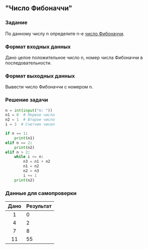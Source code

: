 ## "Число Фибоначчи"

### Задание

По данному числу n определите n-е [число Фибоначчи](https://ru.wikipedia.org/wiki/%D0%A7%D0%B8%D1%81%D0%BB%D0%B0_%D0%A4%D0%B8%D0%B1%D0%BE%D0%BD%D0%B0%D1%87%D1%87%D0%B8).

### Формат входных данных

Дано целое положительное число n, номер числа Фибоначчи в последовательности.

### Формат выходных данных

Вывести число Фибоначчи с номером n.


### Решение задачи

```python
n = int(input("n: "))
n1 = 0  # Первое число
n2 = 1  # Второе число
i = 3  # Счетчик чисел

if n == 1:
    print(n1)
elif n == 2:
    print(n2)
elif n > 2:
    while i <= n:
        n3 = n1 + n2
        n1 = n2
        n2 = n3
        i += 1
    print(n2)

```

### Данные для самопроверки

| Дано | Результат |
| :---: | --- |
|    1    | 0 |
|    4    | 2 |
|    7    | 8  |
|    11    | 55 |
